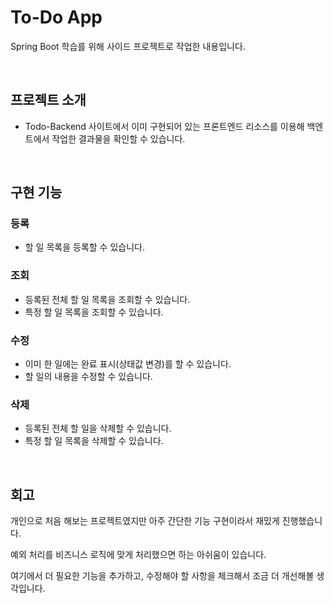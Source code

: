 # To-Do App
Spring Boot 학습를 위해 사이드 프로젝트로 작업한 내용입니다.

<br>

## 프로젝트 소개

- Todo-Backend 사이트에서 이미 구현되어 있는 프론트엔드 리소스를 이용해 백엔트에서 작업한 결과물을 확인할 수 있습니다.

<br>

## 구현 기능
### 등록
- 할 일 목록을 등록할 수 있습니다.

### 조회
- 등록된 전체 할 일 목록을 조회할 수 있습니다.
- 특정 할 일 목록을 조회할 수 있습니다.

### 수정
- 이미 한 일에는 완료 표시(상태값 변경)를 할 수 있습니다.
- 할 일의 내용을 수정할 수 있습니다.

### 삭제
- 등록된 전체 할 일을 삭제할 수 있습니다.
- 특정 할 일 목록을 삭제할 수 있습니다.

<br>

## 회고
개인으로 처음 해보는 프로젝트였지만 아주 간단한 기능 구현이라서 재밌게 진행했습니다.

예외 처리를 비즈니스 로직에 맞게 처리했으면 하는 아쉬움이 있습니다.

여기에서 더 필요한 기능을 추가하고, 수정해야 할 사항을 체크해서 조금 더 개선해볼 생각입니다.